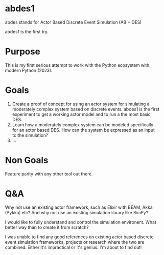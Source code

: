 # abdes1

abdes stands for Actor Based Discrete Event Simulation (AB + DES)

abdes1 is the first try.

# Purpose

This is my first serious attempt to work with the Python ecosystem with modern Python (2023).

# Goals

1. Create a proof of concept for using an actor system for simulating a moderately complex system based on discrete events.
abdes1 is the first experiment to get a working actor model and to run a the most basic DES.
2. Learn how a moderately complex system can be modeled specifically for an actor based DES. How can the system be expressed as an input to the simulation?
3. ...

# Non Goals

Feature parity with any other tool out there.

# Q&A

Why not use an existing actor framework, such as Elixir with BEAM, Akka (Pykka) etc? And why not use an existing simulation library like SimPy?

I would like to fully understand and control the simulation environent. What better way than to create it from scratch? 

I was unable to find any good references on existing actor based discrete event simulation frameworks, projects or research where the two are combined.
Either it's impractical or it's genius. I'm about to find out! 